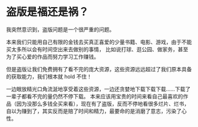 # 盗版是福还是祸？

我突然意识到，盗版问题是一个很严重的问题。

本来我们只能用自己有限的金钱去买真正喜爱的少量书籍、电影、游戏，由于不能买太多所以会有时间空出来去做别的事情， 比如说打球、逛公园、做家务，甚至为了买心爱的作品而努力学习工作赚钱。

但是盗版让我们免费拥有了看不完的庞大资源，这些资源远远超过了我们原本具备的获取能力，我们根本就 hold 不住！

一边眼放精光口角流涎地享受着这些资源，一边还贪婪地下载下载下载……下载了一辈子都看不完的量仍然不停下载。 本来应该用宝贵的时间来看自己最喜欢的作品（因为没那么多钱全买来看），现在有了盗版，反而不停地看很多烂片、烂书， 自以为赚到了，其实反而是赔了时间和精力，最要命的是消磨了意志，污染了心性。
